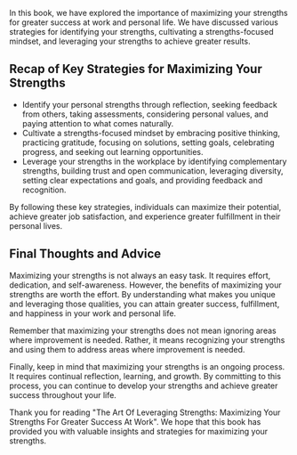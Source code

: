 
In this book, we have explored the importance of maximizing your strengths for greater success at work and personal life. We have discussed various strategies for identifying your strengths, cultivating a strengths-focused mindset, and leveraging your strengths to achieve greater results.

Recap of Key Strategies for Maximizing Your Strengths
-----------------------------------------------------

* Identify your personal strengths through reflection, seeking feedback from others, taking assessments, considering personal values, and paying attention to what comes naturally.
* Cultivate a strengths-focused mindset by embracing positive thinking, practicing gratitude, focusing on solutions, setting goals, celebrating progress, and seeking out learning opportunities.
* Leverage your strengths in the workplace by identifying complementary strengths, building trust and open communication, leveraging diversity, setting clear expectations and goals, and providing feedback and recognition.

By following these key strategies, individuals can maximize their potential, achieve greater job satisfaction, and experience greater fulfillment in their personal lives.

Final Thoughts and Advice
-------------------------

Maximizing your strengths is not always an easy task. It requires effort, dedication, and self-awareness. However, the benefits of maximizing your strengths are worth the effort. By understanding what makes you unique and leveraging those qualities, you can attain greater success, fulfillment, and happiness in your work and personal life.

Remember that maximizing your strengths does not mean ignoring areas where improvement is needed. Rather, it means recognizing your strengths and using them to address areas where improvement is needed.

Finally, keep in mind that maximizing your strengths is an ongoing process. It requires continual reflection, learning, and growth. By committing to this process, you can continue to develop your strengths and achieve greater success throughout your life.

Thank you for reading "The Art Of Leveraging Strengths: Maximizing Your Strengths For Greater Success At Work". We hope that this book has provided you with valuable insights and strategies for maximizing your strengths.
